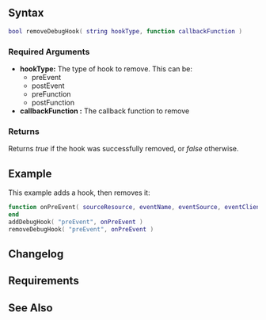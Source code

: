 Syntax
------

``` lua
bool removeDebugHook( string hookType, function callbackFunction )
```

### Required Arguments

-   **hookType:** The type of hook to remove. This can be:
    -   preEvent
    -   postEvent
    -   preFunction
    -   postFunction
-   **callbackFunction :** The callback function to remove

### Returns

Returns *true* if the hook was successfully removed, or *false* otherwise.

Example
-------

This example adds a hook, then removes it:

``` lua
function onPreEvent( sourceResource, eventName, eventSource, eventClient, luaFilename, luaLineNumber, ... )
end
addDebugHook( "preEvent", onPreEvent )
removeDebugHook( "preEvent", onPreEvent )
```

Changelog
---------

Requirements
------------

See Also
--------

